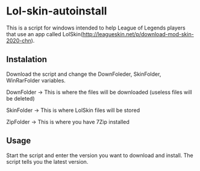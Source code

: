 # Lol-skin-autoinstall

This is a script for windows intended to help League of Legends players that use an app called LolSkin(http://leagueskin.net/p/download-mod-skin-2020-chn).

## Instalation

Download the script and change the DownFoleder, SkinFolder, WinRarFolder variables.

DownFolder -> This is where the files will be downloaded (useless files will be deleted)

SkinFolder -> This is where LolSkin files will be stored

ZipFolder -> This is where you have 7Zip installed


## Usage

Start the script and enter the version you want to download and install. The script tells you the latest version.
